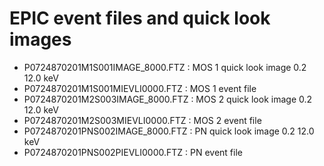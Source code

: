  
EPIC event files and quick look images
======================================

 * P0724870201M1S001IMAGE_8000.FTZ : MOS 1 quick look image 0.2 12.0 keV
 * P0724870201M1S001MIEVLI0000.FTZ : MOS 1 event file
 * P0724870201M2S003IMAGE_8000.FTZ : MOS 2 quick look image 0.2 12.0 keV
 * P0724870201M2S003MIEVLI0000.FTZ : MOS 2 event file 
 * P0724870201PNS002IMAGE_8000.FTZ : PN quick look image 0.2 12.0 keV
 * P0724870201PNS002PIEVLI0000.FTZ : PN event file
